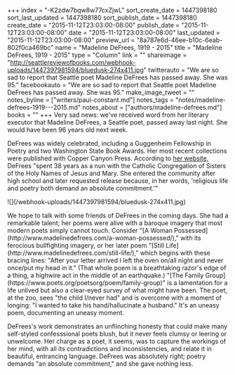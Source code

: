 +++
index = "-K2zdw7bqw8w77cxZjwL"
sort_create_date = 1447398180
sort_last_updated = 1447398180
sort_publish_date = 1447398180
create_date = "2015-11-12T23:03:00-08:00"
publish_date = "2015-11-12T23:03:00-08:00"
date = "2015-11-12T23:03:00-08:00"
last_updated = "2015-11-12T23:03:00-08:00"
preview_url = "8a787e6d-46ee-b10c-6eab-802f0ca469bc"
name = "Madeline DeFrees, 1919 - 2015"
title = "Madeline DeFrees, 1919 - 2015"
type = "Column"
link = ""
shareimage = "http://seattlereviewofbooks.com/webhook-uploads/1447397981594/bluedusk-274x411.jpg"
twitterauto = "We are so sad to report that Seattle poet Madeline DeFrees has passed away. She was 95."
facebookauto = "We are so sad to report that Seattle poet Madeline DeFrees has passed away. She was 95."
make_image_tweet = ""
notes_byline = ["writers/paul-constant.md"]
notes_tags = "notes/madeline-defrees-1919---2015.md"
notes_about = ["authors/madeline-defrees.md"]
books = ""
+++
Very sad news: we've received word from her literary executor that Madeline DeFrees, a Seattle poet, passed away last night. She would have been 96 years old next week.

DeFrees was widely celebrated, including a Guggenheim Fellowship in Poetry and two Washington State Book Awards. Her most recent collections were published with Copper Canyon Press. According to [her website](http://www.madelinedefrees.com/about-the-author/), DeFrees "spent 38 years as a nun with the Catholic Congregation of Sisters of the Holy Names of Jesus and Mary.  She entered the community after high school and later requested release because, in her words, 'religious life and poetry both demand an absolute commitment.'"

<p class="image-left">![](/webhook-uploads/1447397981594/bluedusk-274x411.jpg)</p>We hope to talk with some friends of DeFrees in the coming days. She had a remarkable talent; her poems were alive with a baroque imagery that most modern poets simply cannot touch. Consider "[A Woman Possessed](http://www.madelinedefrees.com/a-woman-possessed/)," with its ferocious bullfighting imagery, or her later poem "[Still Life](http://www.madelinedefrees.com/still-life/)," which begins with these bracing lines: "After your letter arrived I left the oven on/all night and never once/put my head in it." (That whole poem is a breathtaking razor's edge of a thing, a highwire act in the middle of an earthquake.) "[The Family Group](https://www.poets.org/poetsorg/poem/family-group)" is a lamentation for a life unlived but also a clear-eyed survey of what might have been. The poet, at the zoo, sees "the child I/never had" and is overcome with a moment of longing: "I wanted to take his hand/hallucinate a husband." It's an uneasy poem, documenting an uneasy moment. 

DeFrees's work demonstrates an unflinching honesty that could make many self-styled confesssional poets blush, but it never feels clumsy or leering or unwelcome. Her charge as a poet, it seems, was to capture the workings of her mind, with all its contradictions and inconsistencies, and relate it in beautiful, entrancing language. DeFrees was absolutely right; poetry demands "an absolute commitment," and she gave nothing less.

